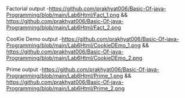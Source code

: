 Factorial output -https://github.com/prakhyat006/Basic-Of-java-Programming/blob/main/Lab6Html/Fact_1.png && https://github.com/prakhyat006/Basic-Of-java-Programming/blob/main/Lab6Html/Fact_2.png

CooKie Demo output -https://github.com/prakhyat006/Basic-Of-java-Programming/blob/main/Lab6Html/CookieDEmo_1.png && https://github.com/prakhyat006/Basic-Of-java-Programming/blob/main/Lab6Html/CookieDEmo_2.png

Prime output -https://github.com/prakhyat006/Basic-Of-java-Programming/blob/main/Lab6Html/Prime_1.png && https://github.com/prakhyat006/Basic-Of-java-Programming/blob/main/Lab6Html/Prime_2.png

